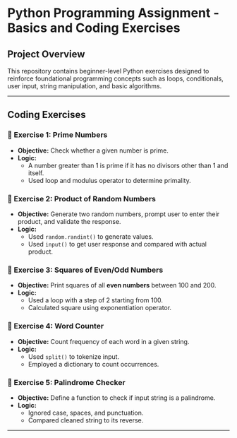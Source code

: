 
# Python Programming Assignment - Basics and Coding Exercises

## Project Overview

This repository contains beginner-level Python exercises designed to reinforce foundational programming concepts such as loops, conditionals, user input, string manipulation, and basic algorithms.

---

## Coding Exercises

### 🔹 Exercise 1: Prime Numbers
- **Objective:** Check whether a given number is prime.
- **Logic:**
  - A number greater than 1 is prime if it has no divisors other than 1 and itself.
  - Used loop and modulus operator to determine primality.

### 🔹 Exercise 2: Product of Random Numbers
- **Objective:** Generate two random numbers, prompt user to enter their product, and validate the response.
- **Logic:**
  - Used `random.randint()` to generate values.
  - Used `input()` to get user response and compared with actual product.

### 🔹 Exercise 3: Squares of Even/Odd Numbers
- **Objective:** Print squares of all **even numbers** between 100 and 200.
- **Logic:**
  - Used a loop with a step of 2 starting from 100.
  - Calculated square using exponentiation operator.

### 🔹 Exercise 4: Word Counter
- **Objective:** Count frequency of each word in a given string.
- **Logic:**
  - Used `split()` to tokenize input.
  - Employed a dictionary to count occurrences.

### 🔹 Exercise 5: Palindrome Checker
- **Objective:** Define a function to check if input string is a palindrome.
- **Logic:**
  - Ignored case, spaces, and punctuation.
  - Compared cleaned string to its reverse.

---

